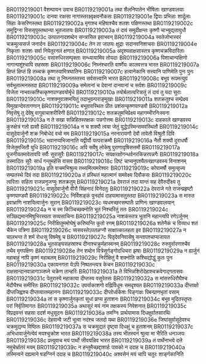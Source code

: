 BR0119219001	वैशम्पायन उवाच
BR0119219001a	तथा शैलनिपातेन भीषिताः खाण्डवालयाः
BR0119219001c	दानवा राक्षसा नागास्तरक्ष्वृक्षवनौकसः
BR0119219001e	द्विपाः प्रभिन्नाः शार्दूलाः सिंहाः केसरिणस्तथा
BR0119219002a	मृगाश्च महिषाश्चैव शतशः पक्षिणस्तथा
BR0119219002c	समुद्विग्ना विससृपुस्तथान्या भूतजातयः
BR0119219003a	तं दावं समुदीक्षन्तः कृष्णौ चाभ्युद्यतायुधौ
BR0119219003c	उत्पातनादशब्देन सन्त्रासित इवाभवन्
BR0119219004a	स्वतेजोभास्वरं चक्रमुत्ससर्ज जनार्दनः
BR0119219004c	तेन ता जातयः क्षुद्राः सदानवनिशाचराः
BR0119219004e	निकृत्ताः शतशः सर्वा निपेतुरनलं क्षणात्
BR0119219005a	अदृश्यन्राक्षसास्तत्र कृष्णचक्रविदारिताः
BR0119219005c	वसारुधिरसम्पृक्ताः सन्ध्यायामिव तोयदाः
BR0119219006a	पिशाचान्पक्षिणो नागान्पशूंश्चापि सहस्रशः
BR0119219006c	निघ्नंश्चरति वार्ष्णेयः कालवत्तत्र भारत
BR0119219007a	क्षिप्तं क्षिप्तं हि तच्चक्रं कृष्णस्यामित्रघातिनः
BR0119219007c	हत्वानेकानि सत्त्वानि पाणिमेति पुनः पुनः
BR0119219008a	तथा तु निघ्नतस्तस्य सर्वसत्त्वानि भारत
BR0119219008c	बभूव रूपमत्युग्रं सर्वभूतात्मनस्तदा
BR0119219009a	समेतानां च देवानां दानवानां च सर्वशः
BR0119219009c	विजेता नाभवत्कश्चित्कृष्णपाण्डवयोर्मृधे
BR0119219010a	तयोर्बलात्परित्रातुं तं दावं तु यदा सुराः
BR0119219010c	नाशक्नुवञ्शमयितुं तदाभूवन्पराङ्मुखाः
BR0119219011a	शतक्रतुश्च सम्प्रेक्ष्य विमुखान्देवतागणान्
BR0119219011c	बभूवावस्थितः प्रीतः प्रशंसन्कृष्णपाण्डवौ
BR0119219012a	निवृत्तेषु तु देवेषु वागुवाचाशरीरिणी
BR0119219012c	शतक्रतुमभिप्रेक्ष्य महागम्भीरनिःस्वना
BR0119219013a	न ते सखा सन्निहितस्तक्षकः पन्नगोत्तमः
BR0119219013c	दाहकाले खाण्डवस्य कुरुक्षेत्रं गतो ह्यसौ
BR0119219014a	न च शक्यौ त्वया जेतुं युद्धेऽस्मिन्समवस्थितौ
BR0119219014c	वासुदेवार्जुनौ शक्र निबोधेदं वचो मम
BR0119219015a	नरनारायणौ देवौ तावेतौ विश्रुतौ दिवि
BR0119219015c	भवानप्यभिजानाति यद्वीर्यौ यत्पराक्रमौ
BR0119219016a	नैतौ शक्यौ दुराधर्षौ विजेतुमजितौ युधि
BR0119219016c	अपि सर्वेषु लोकेषु पुराणावृषिसत्तमौ
BR0119219017a	पूजनीयतमावेतावपि सर्वैः सुरासुरैः
BR0119219017c	सयक्षरक्षोगन्धर्वनरकिन्नरपन्नगैः
BR0119219018a	तस्मादितः सुरैः सार्धं गन्तुमर्हसि वासव
BR0119219018c	दिष्टं चाप्यनुपश्यैतत्खाण्डवस्य विनाशनम्
BR0119219019a	इति वाचमभिश्रुत्य तथ्यमित्यमरेश्वरः
BR0119219019c	कोपामर्षौ समुत्सृज्य सम्प्रतस्थे दिवं तदा
BR0119219020a	तं प्रस्थितं महात्मानं समवेक्ष्य दिवौकसः
BR0119219020c	त्वरिताः सहिता राजन्ननुजग्मुः शतक्रतुम्
BR0119219021a	देवराजं तदा यान्तं सह देवैरुदीक्ष्य तु
BR0119219021c	वासुदेवार्जुनौ वीरौ सिंहनादं विनेदतुः
BR0119219022a	देवराजे गते राजन्प्रहृष्टौ कृष्णपाण्डवौ
BR0119219022c	निर्विशङ्कं पुनर्दावं दाहयामासतुस्तदा
BR0119219023a	स मारुत इवाभ्राणि नाशयित्वार्जुनः सुरान्
BR0119219023c	व्यधमच्छरसम्पातैः प्राणिनः खाण्डवालयान्
BR0119219024a	न च स्म किञ्चिच्छक्नोति भूतं निश्चरितुं ततः
BR0119219024c	सञ्छिद्यमानमिषुभिरस्यता सव्यसाचिना
BR0119219025a	नाशकंस्तत्र भूतानि महान्त्यपि रणेऽर्जुनम्
BR0119219025c	निरीक्षितुममोघेषुं करिष्यन्ति कुतो रणम्
BR0119219026a	शतेनैकं च विव्याध शतं चैकेन पत्रिणा
BR0119219026c	व्यसवस्तेऽपतन्नग्नौ साक्षात्कालहता इव
BR0119219027a	न चालभन्त ते शर्म रोधःसु विषमेषु च
BR0119219027c	पितृदेवनिवासेषु सन्तापश्चाप्यजायत
BR0119219028a	भूतसङ्घसहस्राश्च दीनाश्चक्रुर्महास्वनम्
BR0119219028c	रुरुवुर्वारणाश्चैव तथैव मृगपक्षिणः
BR0119219028e	तेन शब्देन वित्रेसुर्गङ्गोदधिचरा झषाः
BR0119219029a	न ह्यर्जुनं महाबाहुं नापि कृष्णं महाबलम्
BR0119219029c	निरीक्षितुं वै शक्नोति कश्चिद्योद्धुं कुतः पुनः
BR0119219030a	एकायनगता येऽपि निष्पतन्त्यत्र केचन
BR0119219030c	राक्षसान्दानवान्नागाञ्जघ्ने चक्रेण तान्हरिः
BR0119219031a	ते विभिन्नशिरोदेहाश्चक्रवेगाद्गतासवः
BR0119219031c	पेतुरास्ये महाकाया दीप्तस्य वसुरेतसः
BR0119219032a	स मांसरुधिरौघैश्च मेदौघैश्च समीरितः
BR0119219032c	उपर्याकाशगो वह्निर्विधूमः समदृश्यत
BR0119219033a	दीप्ताक्षो दीप्तजिह्वश्च दीप्तव्यात्तमहाननः
BR0119219033c	दीप्तोर्ध्वकेशः पिङ्गाक्षः पिबन्प्राणभृतां वसाम्
BR0119219034a	तां स कृष्णार्जुनकृतां सुधां प्राप्य हुताशनः
BR0119219034c	बभूव मुदितस्तृप्तः परां निर्वृतिमागतः
BR0119219035a	अथासुरं मयं नाम तक्षकस्य निवेशनात्
BR0119219035c	विप्रद्रवन्तं सहसा ददर्श मधुसूदनः
BR0119219036a	तमग्निः प्रार्थयामास दिधक्षुर्वातसारथिः
BR0119219036c	देहवान्वै जटी भूत्वा नदंश्च जलदो यथा
BR0119219036e	जिघांसुर्वासुदेवश्च चक्रमुद्यम्य विष्ठितः
BR0119219037a	स चक्रमुद्यतं दृष्ट्वा दिधक्षुं च हुताशनम्
BR0119219037c	अभिधावार्जुनेत्येवं मयश्चुक्रोश भारत
BR0119219038a	तस्य भीतस्वनं श्रुत्वा मा भैरिति धनञ्जयः
BR0119219038c	प्रत्युवाच मयं पार्थो जीवयन्निव भारत
BR0119219039a	तं पार्थेनाभये दत्ते नमुचेर्भ्रातरं मयम्
BR0119219039c	न हन्तुमैच्छद्दाशार्हः पावको न ददाह च
BR0119219040a	तस्मिन्वने दह्यमाने षडग्निर्न ददाह च
BR0119219040c	अश्वसेनं मयं चापि चतुरः शार्ङ्गकानिति
